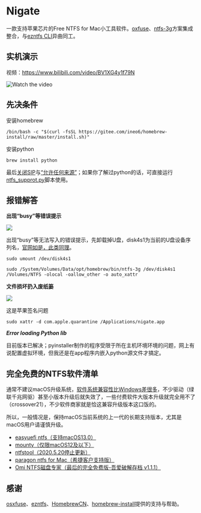 # Nigate

一款支持苹果芯片的Free NTFS for Mac小工具软件。[oxfuse](https://osxfuse.github.io)、[ntfs-3g](https://github.com/osxfuse/osxfuse/wiki/NTFS-3G#installation)方案集成整合，与[ezntfs CLI](https://github.com/lezgomatt/ezntfs)异曲同工。

## 实机演示

视频：https://www.bilibili.com/video/BV1XG4y1f79N

![Watch the video](https://fastly.jsdelivr.net/gh/hoochanlon/free-mac-ntfs/shashin/example.png)

## 先决条件

安装homebrew

```shell
/bin/bash -c "$(curl -fsSL https://gitee.com/ineo6/homebrew-install/raw/master/install.sh)"
```

安装python

```shell
brew install python
```

最后[关闭SIP](https://www.pcbiji.com/212402.html)与[“允许任何来源”](https://jingyan.baidu.com/article/49ad8bce2f5cee1834d8faaa.html)；如果你了解过python的话，可直接运行[ntfs_supprot.py](helpdesk/ntfs_supprot.py)脚本使用。

## 报错解答

**出现“busy”等错误提示**

![](https://fastly.jsdelivr.net/gh/hoochanlon/free-mac-ntfs/shashin/umount-3g.png)

出现“busy”等无法写入的错误提示，先卸载掉U盘，disk4s1为当前的U盘设备序列名，[官网如是，此类同理](https://github.com/osxfuse/osxfuse/wiki/NTFS-3G)。

```shell
sudo umount /dev/disk4s1
```

```shell
sudo /System/Volumes/Data/opt/homebrew/bin/ntfs-3g /dev/disk4s1 /Volumes/NTFS -olocal -oallow_other -o auto_xattr
```

**文件损坏扔入废纸篓**

![](https://fastly.jsdelivr.net/gh/hoochanlon/free-mac-ntfs/shashin/fileberak.png)

这是苹果签名问题

```shell
sudo xattr -d com.apple.quarantine /Applications/nigate.app
```

***Error loading Python lib***

目前版本已解决；pyinstaller制作的程序受限于所在主机环境环境的问题，网上有说配置虚拟环境，但我还是在app程序内嵌入python源文件才搞定。


## 完全免费的NTFS软件清单

通常不建议macOS升级系统，[软件系统兼容性比Windows差很多](https://www.zhihu.com/question/21441309/answer/1660319199)，不少驱动（绿联千兆网驱）甚至小版本升级后就失效了，一些付费软件大版本升级就完全用不了（crossover21），不少软件商家就是恰这兼容升级版本这口饭的。

所以，一般情况是，保持macOS当前系统的上一代的长期支持版本，尤其是macOS用户请谨慎升级。

* [easyuefi ntfs（支持macOS13.0）](https://www.easyuefi.com/ntfs-for-mac/ntfs-for-mac.html)
* [mounty（仅限macOS12及以下）](https://mounty.app)
* [ntfstool（2020.5.20停止更新）](https://ntfstool.com)
* [paragon ntfs for Mac（希捷客户支持版）](https://www.seagate.com/cn/zh/support/software/paragon/#downloads)
* [Omi NTFS磁盘专家（最后的完全免费版-吾爱破解存档 v1.1.1）](https://www.52pojie.cn/thread-1513314-1-1.html)

## 感谢

[osxfuse](https://osxfuse.github.io)、[ezntfs](https://github.com/lezgomatt/ezntfs)、[HomebrewCN](https://gitee.com/cunkai/HomebrewCN/raw/master/Homebrew.sh)、[homebrew-install](https://gitee.com/ineo6/homebrew-install/raw/master/install.sh)提供的支持与帮助。
